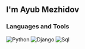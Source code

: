 
## I'm Ayub Mezhidov

### Languages and Tools
![Python](https://img.shields.io/badge/-Python-090909?style=for-the-badge&logo=python&logoColor=47C5FB)
![Django](https://img.shields.io/badge/-Django-090909?style=for-the-badge&logo=Django&logoColor=C0A80D)
![Sql](https://img.shields.io/badge/-Sql-090909?style=for-the-badge&logo=mysql&logoColor=00648B)


